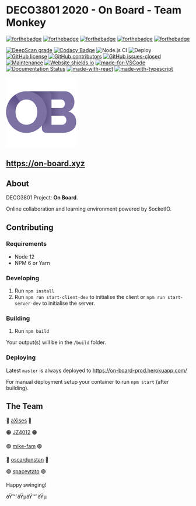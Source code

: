 # DECO3801 2020 - On Board - Team Monkey

[![forthebadge](https://forthebadge.com/images/badges/built-by-developers.svg)](https://github.com/monkey-team-3801)
[![forthebadge](https://forthebadge.com/images/badges/built-with-swag.svg)](https://github.com/monkey-team-3801)
[![forthebadge](https://forthebadge.com/images/badges/uses-badges.svg)](https://github.com/monkey-team-3801)
[![forthebadge](https://forthebadge.com/images/badges/powered-by-electricity.svg)](https://github.com/monkey-team-3801)
[![forthebadge](https://forthebadge.com/images/badges/built-with-love.svg)](https://github.com/monkey-team-3801)

[![DeepScan grade](https://deepscan.io/api/teams/10797/projects/13693/branches/236582/badge/grade.svg)](https://deepscan.io/dashboard#view=project&tid=10797&pid=13693&bid=236582)
[![Codacy Badge](https://api.codacy.com/project/badge/Grade/ce4a96161b7440d9a96cc09fd1bbc36c)](https://app.codacy.com/gh/monkey-team-3801/on-board?utm_source=github.com&utm_medium=referral&utm_content=monkey-team-3801/on-board&utm_campaign=Badge_Grade_Dashboard)
![Node.js CI](https://github.com/monkey-team-3801/on-board/workflows/Node.js%20CI/badge.svg)
![Deploy](https://github.com/monkey-team-3801/on-board/workflows/Deploy/badge.svg)
[![GitHub license](https://img.shields.io/github/license/Naereen/StrapDown.js.svg)](https://github.com/monkey-team-3801/on-board/blob/master/LICENSE)
[![GitHub contributors](https://img.shields.io/github/contributors/Naereen/StrapDown.js.svg)](https://GitHub.com/monkey-team-3801/on-board/graphs/contributors)
[![GitHub issues-closed](https://img.shields.io/github/issues-closed/Naereen/StrapDown.js.svg)](https://GitHub.com/monkey-team-3801/on-board/issues?q=is%3Aissue+is%3Aclosed)
[![Maintenance](https://img.shields.io/badge/Maintained%3F-yes-green.svg)](https://github.com/monkey-team-3801/on-board/pulse)
[![Website shields.io](https://img.shields.io/website-up-down-green-red/http/shields.io.svg)](https://on-board-prod.herokuapp.com/)
[![made-for-VSCode](https://img.shields.io/badge/Made%20for-VSCode-1f425f.svg)](https://code.visualstudio.com/)
[![Documentation Status](https://readthedocs.org/projects/ansicolortags/badge/?version=latest)](https://github.com/monkey-team-3801/on-board/wiki)
[![made-with-react](https://img.shields.io/badge/Made%20With-React-blue)]()
[![made-with-typescript](https://img.shields.io/badge/Made%20With-TypeScript-blue)]()

![alt text](/public/logo192.png "Logo Title Text 1")

## https://on-board.xyz

## About

DECO3801 Project: **On Board**.

Online collaboration and learning environment powered by SocketIO.

## Contributing

### Requirements

-   Node 12
-   NPM 6 or Yarn

### Developing

1. Run `npm install`
2. Run `npm run start-client-dev` to initialise the client or
   `npm run start-server-dev` to initialise the server.

### Building

1. Run `npm build`

Your output(s) will be in the `/build` folder.

### Deploying

Latest `master` is always deployed to https://on-board-prod.herokuapp.com/

For manual deployment setup your container to run `npm start` (after building).

## The Team

🔴 [aXises](https://github.com/aXises) 🔴

🟠 [JZ4012](https://github.com/JZ4012) 🟠

🟢 [mike-fam](https://github.com/mike-fam) 🟢

🔵 [oscardunstan](https://github.com/oscardunstan) 🔵

🟣 [spaceytato](https://github.com/spaceytato) 🟣

Happy swinging!

ðŸ™ˆðŸµðŸ™ˆðŸµ
